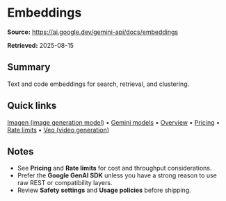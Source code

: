 # Embeddings

**Source:** https://ai.google.dev/gemini-api/docs/embeddings

**Retrieved:** 2025-08-15

## Summary
Text and code embeddings for search, retrieval, and clustering.

## Quick links
[Imagen (image generation model)](imagen.md) • [Gemini models](models.md) • [Overview](overview.md) • [Pricing](pricing.md) • [Rate limits](rate-limits.md) • [Veo (video generation)](video.md)

## Notes
- See **Pricing** and **Rate limits** for cost and throughput considerations.
- Prefer the **Google GenAI SDK** unless you have a strong reason to use raw REST or compatibility layers.
- Review **Safety settings** and **Usage policies** before shipping.
